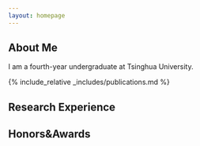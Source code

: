 ```yaml
---
layout: homepage
---
```


## About Me

I am a fourth-year undergraduate at Tsinghua University.


{% include_relative _includes/publications.md %}

<!-- {% include_relative _includes/services.md %} -->

## Research Experience


## Honors&Awards
